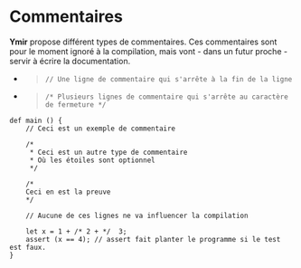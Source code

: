 # Commentaires

**Ymir** propose différent types de commentaires. Ces commentaires sont pour le moment ignoré à la compilation, mais vont - dans un futur proche - servir à écrire la documentation.

* > `// Une ligne de commentaire qui s'arrête à la fin de la ligne`
* > `/* Plusieurs lignes de commentaire qui s'arrête au caractère de fermeture */`

```text
def main () {
    // Ceci est un exemple de commentaire

    /* 
     * Ceci est un autre type de commentaire 
     * Où les étoiles sont optionnel
     */

    /*
    Ceci en est la preuve    
    */  

    // Aucune de ces lignes ne va influencer la compilation

    let x = 1 + /* 2 + */  3;
    assert (x == 4); // assert fait planter le programme si le test est faux.
}
```

